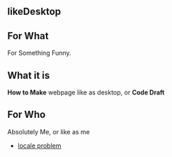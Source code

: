 likeDesktop
---

## For What
For Something Funny.

## What it is
**How to Make** webpage like as desktop, or **Code Draft**

## For Who
Absolutely Me, or like as me

- [locale problem][1]



[1]:blob/master/md/cpp_question/fstream_open_failed_when_path_have_some_characters_which_are_not_alphabet.md
